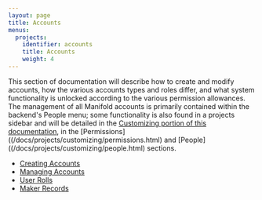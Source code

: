 ```yaml
---
layout: page
title: Accounts
menus:
  projects:
    identifier: accounts
    title: Accounts
    weight: 4
---
```


This section of documentation will describe how to create and modify accounts, how the various accounts types and roles differ, and what system functionality is unlocked according to the various permission allowances. The management of all Manifold accounts is primarily contained within the backend's People menu; some functionality is also found in a projects sidebar and will be detailed in the [Customizing portion of this documentation](/docs/projects/customizing/index.html), in the [Permissions]((/docs/projects/customizing/permissions.html) and [People]((/docs/projects/customizing/people.html) sections.

* [Creating Accounts](creating.html)
* [Managing Accounts](managing.html)
* [User Rolls](users.html)
* [Maker Records](makers.html)
